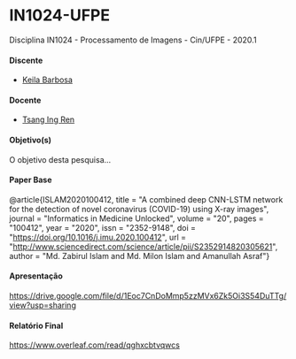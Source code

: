 # IN1024-UFPE
Disciplina IN1024 - Processamento de Imagens - Cin/UFPE - 2020.1

#### Discente
* [Keila Barbosa](https://keilabcs.github.io/)

#### Docente
* [Tsang Ing Ren](https://sites.google.com/a/cin.ufpe.br/in1024/home)

####  Objetivo(s)
O objetivo desta pesquisa...

####  Paper Base

@article{ISLAM2020100412,
title = "A combined deep CNN-LSTM network for the detection of novel coronavirus (COVID-19) using X-ray images",
journal = "Informatics in Medicine Unlocked",
volume = "20",
pages = "100412",
year = "2020",
issn = "2352-9148",
doi = "https://doi.org/10.1016/j.imu.2020.100412",
url = "http://www.sciencedirect.com/science/article/pii/S2352914820305621",
author = "Md. Zabirul Islam and Md. Milon Islam and Amanullah Asraf"}

####  Apresentação
https://drive.google.com/file/d/1Eoc7CnDoMmp5zzMVx6Zk5Oi3S54DuTTg/view?usp=sharing

####  Relatório Final
https://www.overleaf.com/read/qghxcbtvqwcs
